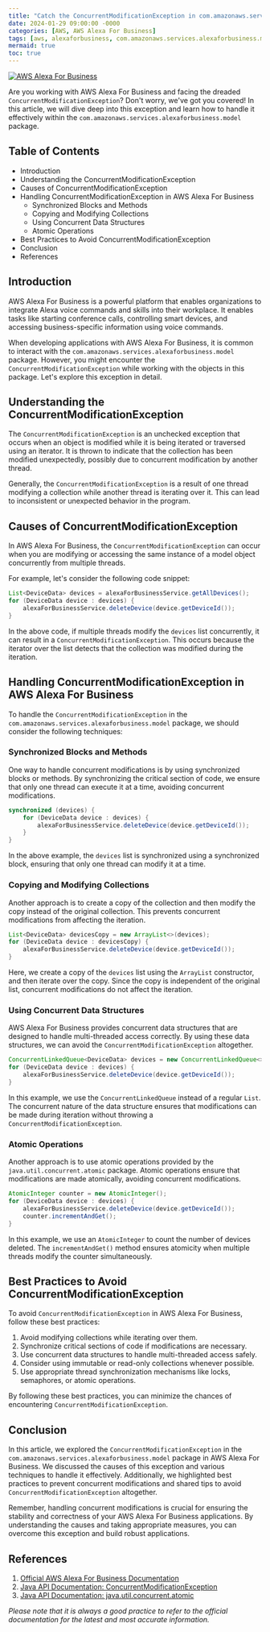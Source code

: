 ```yaml
---
title: "Catch the ConcurrentModificationException in com.amazonaws.services.alexaforbusiness.model in AWS Alexa For Business"
date: 2024-01-29 09:00:00 -0000
categories: [AWS, AWS Alexa For Business]
tags: [aws, alexaforbusiness, com.amazonaws.services.alexaforbusiness.model]
mermaid: true
toc: true
---
```



[![AWS Alexa For Business](https://www.aws.amazon.com/images/aws_alexa_for_business.png)](https://aws.amazon.com/alexaforbusiness/)

Are you working with AWS Alexa For Business and facing the dreaded `ConcurrentModificationException`? Don't worry, we've got you covered! In this article, we will dive deep into this exception and learn how to handle it effectively within the `com.amazonaws.services.alexaforbusiness.model` package.

## Table of Contents
- Introduction
- Understanding the ConcurrentModificationException
- Causes of ConcurrentModificationException
- Handling ConcurrentModificationException in AWS Alexa For Business
  - Synchronized Blocks and Methods
  - Copying and Modifying Collections
  - Using Concurrent Data Structures
  - Atomic Operations
- Best Practices to Avoid ConcurrentModificationException
- Conclusion
- References

## Introduction

AWS Alexa For Business is a powerful platform that enables organizations to integrate Alexa voice commands and skills into their workplace. It enables tasks like starting conference calls, controlling smart devices, and accessing business-specific information using voice commands.

When developing applications with AWS Alexa For Business, it is common to interact with the `com.amazonaws.services.alexaforbusiness.model` package. However, you might encounter the `ConcurrentModificationException` while working with the objects in this package. Let's explore this exception in detail.

## Understanding the ConcurrentModificationException

The `ConcurrentModificationException` is an unchecked exception that occurs when an object is modified while it is being iterated or traversed using an iterator. It is thrown to indicate that the collection has been modified unexpectedly, possibly due to concurrent modification by another thread.

Generally, the `ConcurrentModificationException` is a result of one thread modifying a collection while another thread is iterating over it. This can lead to inconsistent or unexpected behavior in the program.

## Causes of ConcurrentModificationException

In AWS Alexa For Business, the `ConcurrentModificationException` can occur when you are modifying or accessing the same instance of a model object concurrently from multiple threads.

For example, let's consider the following code snippet:

```java
List<DeviceData> devices = alexaForBusinessService.getAllDevices();
for (DeviceData device : devices) {
    alexaForBusinessService.deleteDevice(device.getDeviceId());
}
```

In the above code, if multiple threads modify the `devices` list concurrently, it can result in a `ConcurrentModificationException`. This occurs because the iterator over the list detects that the collection was modified during the iteration.

## Handling ConcurrentModificationException in AWS Alexa For Business

To handle the `ConcurrentModificationException` in the `com.amazonaws.services.alexaforbusiness.model` package, we should consider the following techniques:

### Synchronized Blocks and Methods

One way to handle concurrent modifications is by using synchronized blocks or methods. By synchronizing the critical section of code, we ensure that only one thread can execute it at a time, avoiding concurrent modifications.

```java
synchronized (devices) {
    for (DeviceData device : devices) {
        alexaForBusinessService.deleteDevice(device.getDeviceId());
    }
}
```

In the above example, the `devices` list is synchronized using a synchronized block, ensuring that only one thread can modify it at a time.

### Copying and Modifying Collections

Another approach is to create a copy of the collection and then modify the copy instead of the original collection. This prevents concurrent modifications from affecting the iteration.

```java
List<DeviceData> devicesCopy = new ArrayList<>(devices);
for (DeviceData device : devicesCopy) {
    alexaForBusinessService.deleteDevice(device.getDeviceId());
}
```

Here, we create a copy of the `devices` list using the `ArrayList` constructor, and then iterate over the copy. Since the copy is independent of the original list, concurrent modifications do not affect the iteration.

### Using Concurrent Data Structures

AWS Alexa For Business provides concurrent data structures that are designed to handle multi-threaded access correctly. By using these data structures, we can avoid the `ConcurrentModificationException` altogether.

```java
ConcurrentLinkedQueue<DeviceData> devices = new ConcurrentLinkedQueue<>(alexaForBusinessService.getAllDevices());
for (DeviceData device : devices) {
    alexaForBusinessService.deleteDevice(device.getDeviceId());
}
```

In this example, we use the `ConcurrentLinkedQueue` instead of a regular `List`. The concurrent nature of the data structure ensures that modifications can be made during iteration without throwing a `ConcurrentModificationException`.

### Atomic Operations

Another approach is to use atomic operations provided by the `java.util.concurrent.atomic` package. Atomic operations ensure that modifications are made atomically, avoiding concurrent modifications.

```java
AtomicInteger counter = new AtomicInteger();
for (DeviceData device : devices) {
    alexaForBusinessService.deleteDevice(device.getDeviceId());
    counter.incrementAndGet();
}
```

In this example, we use an `AtomicInteger` to count the number of devices deleted. The `incrementAndGet()` method ensures atomicity when multiple threads modify the counter simultaneously.

## Best Practices to Avoid ConcurrentModificationException

To avoid `ConcurrentModificationException` in AWS Alexa For Business, follow these best practices:

1. Avoid modifying collections while iterating over them.
2. Synchronize critical sections of code if modifications are necessary.
3. Use concurrent data structures to handle multi-threaded access safely.
4. Consider using immutable or read-only collections whenever possible.
5. Use appropriate thread synchronization mechanisms like locks, semaphores, or atomic operations.

By following these best practices, you can minimize the chances of encountering `ConcurrentModificationException`.

## Conclusion

In this article, we explored the `ConcurrentModificationException` in the `com.amazonaws.services.alexaforbusiness.model` package in AWS Alexa For Business. We discussed the causes of this exception and various techniques to handle it effectively. Additionally, we highlighted best practices to prevent concurrent modifications and shared tips to avoid `ConcurrentModificationException` altogether.

Remember, handling concurrent modifications is crucial for ensuring the stability and correctness of your AWS Alexa For Business applications. By understanding the causes and taking appropriate measures, you can overcome this exception and build robust applications.

## References

1. [Official AWS Alexa For Business Documentation](https://docs.aws.amazon.com/alexaforbusiness/latest/developerguide/what-is-abp.html)
2. [Java API Documentation: ConcurrentModificationException](https://docs.oracle.com/en/java/javase/11/docs/api/java.base/java/util/ConcurrentModificationException.html)
3. [Java API Documentation: java.util.concurrent.atomic](https://docs.oracle.com/en/java/javase/11/docs/api/java.base/java/util/concurrent/atomic/package-summary.html)

*Please note that it is always a good practice to refer to the official documentation for the latest and most accurate information.*